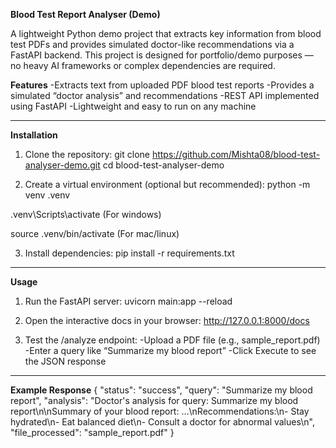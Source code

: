 **Blood Test Report Analyser (Demo)**

A lightweight Python demo project that extracts key information from blood test PDFs and provides simulated doctor-like recommendations via a FastAPI backend.
This project is designed for portfolio/demo purposes — no heavy AI frameworks or complex dependencies are required.

**Features**
-Extracts text from uploaded PDF blood test reports
-Provides a simulated “doctor analysis” and recommendations
-REST API implemented using FastAPI
-Lightweight and easy to run on any machine

---------------

**Installation**

1. Clone the repository:
git clone https://github.com/Mishta08/blood-test-analyser-demo.git
cd blood-test-analyser-demo

2. Create a virtual environment (optional but recommended):
python -m venv .venv

.venv\Scripts\activate (For windows)


source .venv/bin/activate (For mac/linux)

3. Install dependencies:
pip install -r requirements.txt

----------------

**Usage**

1. Run the FastAPI server:
uvicorn main:app --reload

2. Open the interactive docs in your browser:
http://127.0.0.1:8000/docs

3. Test the /analyze endpoint:
-Upload a PDF file (e.g., sample_report.pdf)
-Enter a query like “Summarize my blood report”
-Click Execute to see the JSON response

---------------------

**Example Response**
{
  "status": "success",
  "query": "Summarize my blood report",
  "analysis": "Doctor's analysis for query: Summarize my blood report\n\nSummary of your blood report: ...\nRecommendations:\n- Stay hydrated\n- Eat balanced diet\n- Consult a doctor for abnormal values\n",
  "file_processed": "sample_report.pdf"
}
